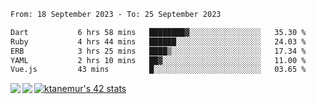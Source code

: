<!--START_SECTION:waka-->

```txt
From: 18 September 2023 - To: 25 September 2023

Dart           6 hrs 58 mins   ████████▓░░░░░░░░░░░░░░░░   35.30 %
Ruby           4 hrs 44 mins   ██████░░░░░░░░░░░░░░░░░░░   24.03 %
ERB            3 hrs 25 mins   ████▒░░░░░░░░░░░░░░░░░░░░   17.34 %
YAML           2 hrs 10 mins   ██▓░░░░░░░░░░░░░░░░░░░░░░   11.00 %
Vue.js         43 mins         █░░░░░░░░░░░░░░░░░░░░░░░░   03.65 %
```

<!--END_SECTION:waka-->
<a href="https://github.com/anuraghazra/github-readme-stats">
  <img align="left" src="https://github-readme-stats.vercel.app/api?username=Tanesan&count_private=true&show_icons=true" />
<img align="left" src="https://github-readme-stats.vercel.app/api/top-langs/?username=Tanesan" />
</a>

[![ktanemur's 42 stats](https://badge42.vercel.app/api/v2/cl1wslf6s002109l771rng2w8/stats?cursusId=21&coalitionId=62)](https://github.com/JaeSeoKim/badge42)
